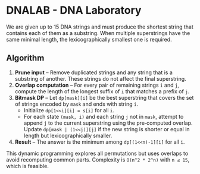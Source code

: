 # DNALAB - DNA Laboratory

We are given up to 15 DNA strings and must produce the shortest string that contains each of them as a substring. When multiple superstrings have the same minimal length, the lexicographically smallest one is required.

## Algorithm

1. **Prune input** – Remove duplicated strings and any string that is a substring of another. These strings do not affect the final superstring.
2. **Overlap computation** – For every pair of remaining strings `i` and `j`, compute the length of the longest suffix of `i` that matches a prefix of `j`.
3. **Bitmask DP** – Let `dp[mask][i]` be the best superstring that covers the set of strings encoded by `mask` and ends with string `i`.
   - Initialize `dp[1<<i][i] = s[i]` for all `i`.
   - For each state `(mask, i)` and each string `j` not in `mask`, attempt to append `j` to the current superstring using the pre‑computed overlap. Update `dp[mask | (1<<j)][j]` if the new string is shorter or equal in length but lexicographically smaller.
4. **Result** – The answer is the minimum among `dp[(1<<n)-1][i]` for all `i`.

This dynamic programming explores all permutations but uses overlaps to avoid recomputing common parts. Complexity is `O(n^2 * 2^n)` with `n ≤ 15`, which is feasible.
